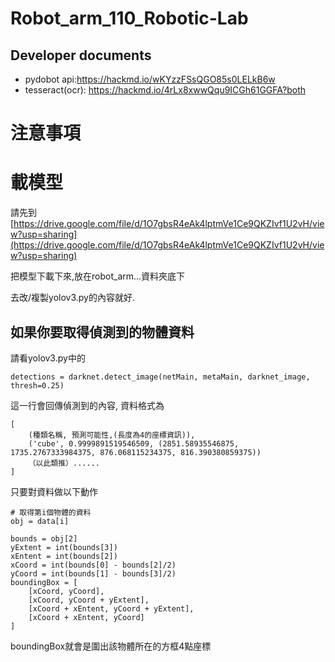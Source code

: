# Robot_arm_110_Robotic-Lab
## Developer documents
*   pydobot api:https://hackmd.io/wKYzzFSsQGO85s0LELkB6w
*   tesseract(ocr): https://hackmd.io/4rLx8xwwQqu9ICGh61GGFA?both

# 注意事項
# 載模型
請先到[https://drive.google.com/file/d/1O7gbsR4eAk4lptmVe1Ce9QKZIvf1U2vH/view?usp=sharing](https://drive.google.com/file/d/1O7gbsR4eAk4lptmVe1Ce9QKZIvf1U2vH/view?usp=sharing)

把模型下載下來,放在robot_arm...資料夾底下


去改/複製yolov3.py的內容就好.

## 如果你要取得偵測到的物體資料
請看yolov3.py中的
```
detections = darknet.detect_image(netMain, metaMain, darknet_image, thresh=0.25)
```
這一行會回傳偵測到的內容, 資料格式為
```
[
    (種類名稱, 預測可能性,(長度為4的座標資訊)),
    ('cube', 0.9999891519546509, (2851.58935546875, 1735.2767333984375, 876.068115234375, 816.390380859375))
    （以此類推）......
]
```
只要對資料做以下動作
```
# 取得第i個物體的資料
obj = data[i] 

bounds = obj[2]
yExtent = int(bounds[3])
xEntent = int(bounds[2])
xCoord = int(bounds[0] - bounds[2]/2)
yCoord = int(bounds[1] - bounds[3]/2)
boundingBox = [
    [xCoord, yCoord],
    [xCoord, yCoord + yExtent],
    [xCoord + xEntent, yCoord + yExtent],
    [xCoord + xEntent, yCoord]
]
```
boundingBox就會是圍出該物體所在的方框4點座標

